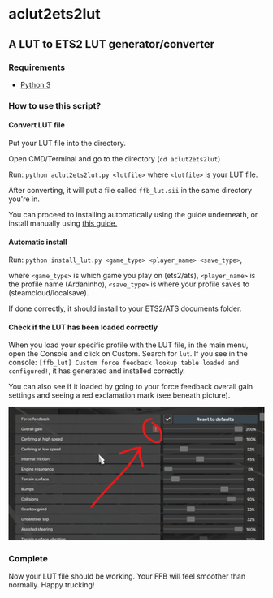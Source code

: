 # aclut2ets2lut
## A LUT to ETS2 LUT generator/converter
### Requirements
- [Python 3](https://www.python.org/downloads/)
### How to use this script?
#### Convert LUT file
Put your LUT file into the directory.

Open CMD/Terminal and go to the directory (`cd aclut2ets2lut`)

Run: `python aclut2ets2lut.py <lutfile>` where `<lutfile>` is your LUT file.

After converting, it will put a file called `ffb_lut.sii` in the same directory you're in.

You can proceed to installing automatically using the guide underneath, or install manually using [this guide.](https://modding.scssoft.com/wiki/Documentation/Engine/Advanced_input_configuration/Force_feedback_LUT#Usage)
#### Automatic install
Run: `python install_lut.py <game_type> <player_name> <save_type>`, 

where `<game_type>` is which game you play on (ets2/ats), `<player_name>` is the profile name (Ardaninho), `<save_type>` is where your profile saves to (steamcloud/localsave).

If done correctly, it should install to your ETS2/ATS documents folder.

#### Check if the LUT has been loaded correctly
When you load your specific profile with the LUT file, in the main menu, open the Console and click on Custom. Search for `lut`. If you see in the console: `[ffb_lut] Custom force feedback lookup table loaded and configured!`, it has generated and installed correctly. 

You can also see if it loaded by going to your force feedback overall gain settings and seeing a red exclamation mark (see beneath picture).

![Exclamation mark picture](https://github.com/Ardaninho/aclut2ets2lut/blob/main/exclmark.png?raw=true)
### Complete
Now your LUT file should be working. Your FFB will feel smoother than normally. Happy trucking!
